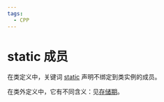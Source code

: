 ```yaml
---
tags:
  - CPP
---
```


# static 成员

在类定义中，关键词 [static](https://www.apiref.com/cpp-zh/cpp/keywords/static.html "cpp/keywords/static") 声明不绑定到类实例的成员。

在类外定义中，它有不同含义：见[存储期](https://www.apiref.com/cpp-zh/cpp/language/storage_duration.html "cpp/language/storage duration")。
